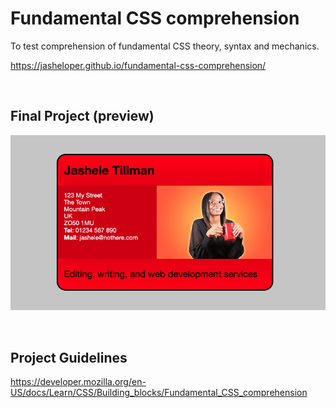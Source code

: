 # Fundamental CSS comprehension

To test comprehension of fundamental CSS theory, syntax and mechanics.

https://jasheloper.github.io/fundamental-css-comprehension/


<br>


## Final Project (preview)

![Fundamental CSS comprehension final project preview](preview.png)

<br>


## Project Guidelines

https://developer.mozilla.org/en-US/docs/Learn/CSS/Building_blocks/Fundamental_CSS_comprehension
